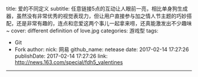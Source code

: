 title: 爱的不同定义
subtitle: 任意链接5点的互动让人眼前一亮，相比单身狗生成器，虽然没有非常优秀的视觉表现力，但让用户直接参与加之情人节主题的巧妙搭配，还是非常有趣的，连点和恋爱这两个事儿一起拿来唠，还真能激发出不少趣味~
cover: different definition of love.jpg
categories: 游戏型
tags:
  - Git
  - Fork
author:
  nick: 网易
  github_name: netease
date: 2017-02-14 17:27:26
publishDate: 2017-02-14 17:27:26
link: http://news.163.com/special/fdh5_valentines
---
